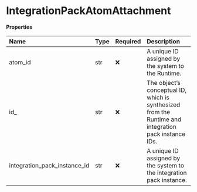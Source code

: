 # IntegrationPackAtomAttachment

**Properties**

| Name                         | Type | Required | Description                                                                                          |
| :--------------------------- | :--- | :------- | :--------------------------------------------------------------------------------------------------- |
| atom_id                      | str  | ❌       | A unique ID assigned by the system to the Runtime.                                                   |
| id\_                         | str  | ❌       | The object’s conceptual ID, which is synthesized from the Runtime and integration pack instance IDs. |
| integration_pack_instance_id | str  | ❌       | A unique ID assigned by the system to the integration pack instance.                                 |


